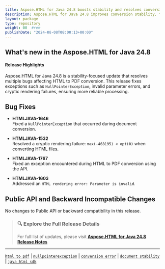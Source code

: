 ```yaml
---
title: Aspose.HTML for Java 24.8 boosts stability and resolves conversion exceptions
description: Aspose.HTML for Java 24.8 improves conversion stability, fixing multiple exceptions including NullPointerException and layout rendering errors during HTML to PDF operations.
layout: package
type: repository
weight: 00	#rem
publishDate: "2024-08-08T08:00:13+00:00"
---
```


## What's new in the Aspose.HTML for Java 24.8

#### Release Highlights

Aspose.HTML for Java 24.8 is a stability-focused update that resolves multiple bugs affecting HTML to PDF conversion. This release fixes exceptions such as `NullPointerException`, invalid parameter errors, and cryptic rendering failures, ensuring more reliable processing.

## Bug Fixes

- **HTMLJAVA-1646**  
  Fixed a `NullPointerException` that occurred during document conversion.

- **HTMLJAVA-1532**  
  Resolved a cryptic rendering failure: `max(-468195) < opt(0)` when converting HTML files.

- **HTMLJAVA-1767**  
  Fixed an exception encountered during HTML to PDF conversion using the API.

- **HTMLJAVA-1603**  
  Addressed an `HTML rendering error: Parameter is invalid`.

## Public API and Backward Incompatible Changes

No changes to Public API or backward compatibility in this release.

> ### 🔍 Explore the Full Release Details
>
> For full list of updates, please visit **[Aspose.HTML for Java 24.8 Release Notes](https://releases.aspose.com/html/java/release-notes/2024/aspose-html-for-java-24-8-release-notes/)**

---

[`html to pdf`](https://search.aspose.com/q/html-to-pdf.html) | [`nullpointerexception`](https://search.aspose.com/q/nullpointerexception.html) | [`conversion error`](https://search.aspose.com/q/conversion-error.html) | [`document stability`](https://search.aspose.com/q/document-stability.html) | [`java html sdk`](https://search.aspose.com/q/java-html-sdk.html)
